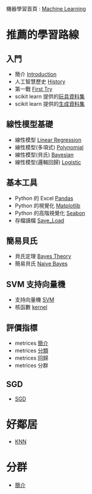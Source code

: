
機器學習首頁 : [Machine Learning](https://tobytoy.github.io/OpenResource/machine-learning(scikit-learn)/)


# 推薦的學習路線

## 入門

- 簡介 [Introduction](%E7%B0%A1%E4%BB%8B(Introduction)/01-01%20Introduction_page)
- 人工智慧歷史 [History](%E7%B0%A1%E4%BB%8B(Introduction)/)
- 第一戰 [First Try](%E7%B0%A1%E4%BB%8B(Introduction)/01-02%20First_Try_page)
- scikit learn 提供的[玩具資料集](%E8%B3%87%E6%96%99%E9%9B%86(datasets)/01-03%20Toy-datasets_page)
- scikit learn 提供的[生成資料集](%E8%B3%87%E6%96%99%E9%9B%86(datasets)/01-04%20Generated-Datasets_page)

## 線性模型基礎

- 線性模型 [Linear Regression](%E5%9F%BA%E6%9C%AC%E6%A8%A1%E5%9E%8B(basic-model)/%E7%B7%9A%E6%80%A7%E6%A8%A1%E5%9E%8B(Linear)/02_01%20Linear_Regression_page)
- 線性模型(多項式) [Polynomial](%E5%9F%BA%E6%9C%AC%E6%A8%A1%E5%9E%8B(basic-model)/%E7%B7%9A%E6%80%A7%E6%A8%A1%E5%9E%8B(Linear)/02_02%20Linear_Regression_Polynomial_page)
- 線性模型(貝氏) [Bayesian](%E5%9F%BA%E6%9C%AC%E6%A8%A1%E5%9E%8B(basic-model)/%E7%B7%9A%E6%80%A7%E6%A8%A1%E5%9E%8B(Linear)/02_03%20Linear_Regression_Bayesian_page)
- 線性模型(邏輯回歸) [Logistic](%E5%9F%BA%E6%9C%AC%E6%A8%A1%E5%9E%8B(basic-model)/%E7%B7%9A%E6%80%A7%E6%A8%A1%E5%9E%8B(Linear)/02_04%20Linear_Regression_Logistic_page)

## 基本工具

- Python 的 Excel [Pandas](%E5%85%B6%E4%BB%96%E5%B7%A5%E5%85%B7(other-tools)/00-01%20(Appendex)%20Pandas_page)
- Python 的視覺化 [Matplotlib](%E5%85%B6%E4%BB%96%E5%B7%A5%E5%85%B7(other-tools)/00-02%20(Appendex)%20Visualization_page)
- Python 的高階視覺化 [Seabon](%E5%85%B6%E4%BB%96%E5%B7%A5%E5%85%B7(other-tools)/00-03%20(Appendex)%20seabon_page)
- 存檔讀檔 [Save_Load](%E5%85%B6%E4%BB%96%E5%B7%A5%E5%85%B7(other-tools)/00-04%20(Appendex)%20Save_Load_page)

## 簡易貝氏

- 貝氏定理 [Bayes Theory](%E5%9F%BA%E6%9C%AC%E6%A8%A1%E5%9E%8B(basic-model)/%E8%B2%9D%E6%B0%8F(bayes)/03_01%20Bayes_Theory_page)
- 簡易貝氏 [Naive Bayes](%E5%9F%BA%E6%9C%AC%E6%A8%A1%E5%9E%8B(basic-model)/%E8%B2%9D%E6%B0%8F(bayes)/03_02%20Naive_Bayes_page)

## SVM 支持向量機

- 支持向量機 [SVM](%E5%9F%BA%E6%9C%AC%E6%A8%A1%E5%9E%8B(basic-model)/%E6%94%AF%E6%8C%81%E5%90%91%E9%87%8F%E6%A9%9F(SVM)/04_01%20Support_Vector_Machines_page)
- 核函數 [kernel](%E5%9F%BA%E6%9C%AC%E6%A8%A1%E5%9E%8B(basic-model)/%E6%94%AF%E6%8C%81%E5%90%91%E9%87%8F%E6%A9%9F(SVM)/04_02%20SVM_Kernel_Trick_page)

## 評價指標

- metrices [簡介](%E8%A9%95%E5%83%B9%E6%8C%87%E6%A8%99(metrics)/introduce_page)
- metrices [分類](%E8%A9%95%E5%83%B9%E6%8C%87%E6%A8%99(metrics)/metrics_classification_page)
- metrices 回歸
- metrices 分群

## SGD

- [SGD](%E5%9F%BA%E6%9C%AC%E6%A8%A1%E5%9E%8B(basic-model)/%E9%9A%A8%E6%A9%9F%E6%A2%AF%E5%BA%A6%E4%B8%8B%E9%99%8D(stochastic-gradient-descent)/05_01%20Stochastic_Gradient_Descent_page)

# 好鄰居

- [KNN](%E5%9F%BA%E6%9C%AC%E6%A8%A1%E5%9E%8B(basic-model)/NearestNeighbors/06_01%20KNN_page)

# 分群

- [簡介](%E5%9F%BA%E6%9C%AC%E6%A8%A1%E5%9E%8B(basic-model)/Clustering/07_01%20Introduction_and_Kmeans_page)
